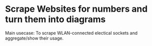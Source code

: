 # Scrape Websites for numbers and turn them into diagrams

Main usecase: To scrape WLAN-connected electical sockets and aggregate/show their usage.
